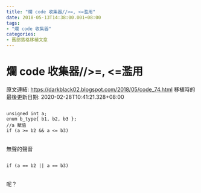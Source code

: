 ```yaml
---
title: "爛 code 收集器//>=, <=濫用"
date: 2018-05-13T14:38:00.001+08:00
tags: 
- "爛 code 收集器"
categories:
- 舊部落格移植文章
---
```


# 爛 code 收集器//>=, <=濫用

原文連結: https://darkblack02.blogspot.com/2018/05/code_74.html
移植時的最後更新日期: 2020-02-28T10:41:21.328+08:00

<pre class="prettyprint"><code class="language-cpp"><br />unsigned int a;<br />enum b_type{ b1, b2, b3 };<br />//a 賦值<br />if (a &gt;= b2 &amp;&amp; a &lt;= b3)<br /></code></pre><br />無聲的聲音  <br /><pre class="prettyprint"><code class="language-cpp"><br />if (a == b2 || a == b3) <br /></code></pre><br />呢？
